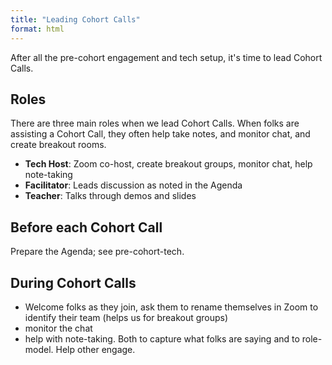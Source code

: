 ```yaml
---
title: "Leading Cohort Calls"
format: html
---
```


After all the pre-cohort engagement and tech setup, it's time to lead Cohort Calls. 

## Roles

There are three main roles when we lead Cohort Calls. When folks are assisting a Cohort Call, they often help take notes, and monitor chat, and create breakout rooms.

-   **Tech Host**: Zoom co-host, create breakout groups, monitor chat, help note-taking
-   **Facilitator**: Leads discussion as noted in the Agenda
-   **Teacher**: Talks through demos and slides

## Before each Cohort Call

Prepare the Agenda; see pre-cohort-tech.

## During Cohort Calls

- Welcome folks as they join, ask them to rename themselves in Zoom to identify their team (helps us for breakout groups)
- monitor the chat
- help with note-taking. Both to capture what folks are saying and to role-model. Help other engage.

